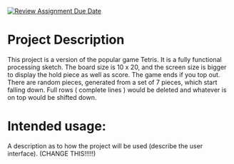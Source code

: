 [![Review Assignment Due Date](https://classroom.github.com/assets/deadline-readme-button-22041afd0340ce965d47ae6ef1cefeee28c7c493a6346c4f15d667ab976d596c.svg)](https://classroom.github.com/a/YxXKqIeT)
# Project Description

This project is a version of the popular game Tetris. It is a fully functional processing sketch. The board size is 10 x 20, and the screen size is bigger to display the hold piece as well as score. The game ends if you top out. There are random pieces, generated from a set of 7 pieces, which start falling down. Full rows ( complete lines ) would be deleted and whatever is on top would be shifted down.

# Intended usage:

A description as to how the project will be used (describe the user interface). (CHANGE THIS!!!!!)
  
